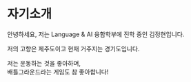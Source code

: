 # 자기소개

안녕하세요, 저는 Language & AI 융합학부에 진학 중인 김정현입니다.

저의 고향은 제주도이고 현재 거주지는 경기도입니다.

저는 운동하는 것을 좋아하며,  
배틀그라운드라는 게임도 참 좋아합니다!
